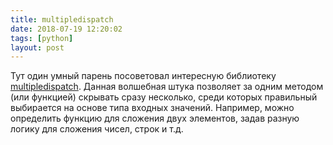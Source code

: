 ```yaml
---
title: multipledispatch
date: 2018-07-19 12:20:02
tags: [python]
layout: post
---
```


Тут один умный парень посоветовал интересную библиотеку [multipledispatch](https://github.com/mrocklin/multipledispatch). Данная волшебная штука позволяет за одним методом (или функцией) скрывать сразу несколько, среди которых правильный выбирается на основе типа входных значений. Например, можно определить функцию для сложения двух элементов, задав разную логику для сложения чисел, строк и т.д.

